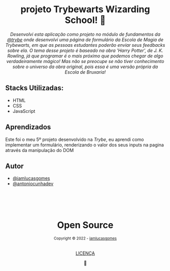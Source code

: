 <div align="center">
  <h1>projeto Trybewarts Wizarding School! 🧙</h1>
  <em>Desenvolvi esta aplicação como projeto no módulo de fundamentos da <a href='https://www.betrybe.com/' target="_blank">@trybe</a> onde desenvolvi uma página de formulário da Escola de Magia de Trybewarts, em que as pessoas estudantes poderão enviar seus feedbacks sobre ela. O tema desse projeto é baseado na obra 'Harry Potter', de J. K. Rowling, já que programar é o mais próximo que podemos chegar de algo verdadeiramente mágico! Mas não se preocupe se não tiver conhecimento sobre o universo da obra original, pois essa é uma versão própria da Escola de Bruxaria!</em>
</div>

<div>
  <h2>Stacks Utilizadas:</h2>
  <ul>
    <li>HTML</li>
    <li>CSS</li>
    <li>JavaScript</li>
  </ul>
</div>

<div>
  <h2>Aprendizados</h2>
  <p>Este foi o meu 5º projeto desenvolvido na <em>Trybe</em>, eu aprendi como implementar um formulário, renderizando o valor dos seus inputs na pagina através da manipulação do DOM</p>
</div>

## Autor

- [@iamlucasgomes](https://www.github.com/iamlucasgomes)
- [@antoniocunhadev](https://github.com/antoniocunhadev)

<div align="center">
  <br />
  <br />
  <br />
  <div>
    <h1>Open Source</h1>
    <sub>Copyright © 2022 - <a href="https://github.com/iamlucasgomes">iamlucasgomes</sub></a>
  </div>
  <br />
  <p>
    <a href="LICENSE.md">LICENÇA</a>
  </p>
  💖
</div>